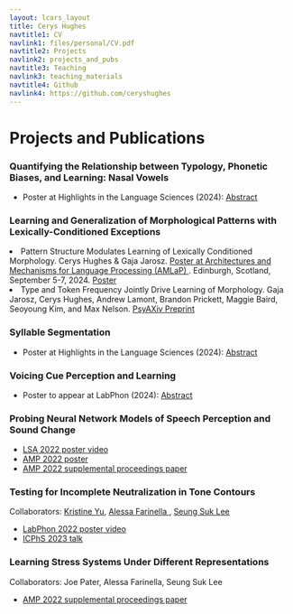 ```yaml
---
layout: lcars_layout
title: Cerys Hughes
navtitle1: CV
navlink1: files/personal/CV.pdf
navtitle2: Projects
navlink2: projects_and_pubs
navtitle3: Teaching
navlink3: teaching_materials
navtitle4: Github
navlink4: https://github.com/ceryshughes
---
```

<h1>Projects and Publications</h1>


<section>
<h3> Quantifying the Relationship between Typology, Phonetic Biases, and Learning: Nasal Vowels </h3>
<ul class="lcars-list">
<li> Poster at Highlights in the Language Sciences (2024): <a href="/files/personal/phonetic_bias/modeling_nasal_vowel_inv_hils.pdf"> Abstract </a> </li>
</ul>
</section>

<div class="lcars-bar">
</div>

<section>
<h3> Learning and Generalization of Morphological Patterns with Lexically-Conditioned Exceptions </h3>
        <li> Pattern Structure Modulates Learning of Lexically Conditioned Morphology. Cerys Hughes & Gaja Jarosz. <a href = "https://virtual.oxfordabstracts.com/event/31397/submission/170">Poster at Architectures and Mechanisms for Language Processing (AMLaP) </a>. Edinburgh, Scotland, September 5-7, 2024. <a href = "files/personal/Morphological_structure_modulates_regularization_AMLAP24_ (1).pdf" > Poster </a> </li>
        <li> Type and Token Frequency Jointly Drive Learning of Morphology. Gaja Jarosz, Cerys Hughes, Andrew Lamont, Brandon Prickett, Maggie Baird, Seoyoung Kim, and Max Nelson. <a href = "https://osf.io/preprints/psyarxiv/mbp24"> PsyAXiv Preprint </a> </li>
</section>

<div class="lcars-bar">
</div>

<section>
<h3> Syllable Segmentation </h3>
<ul class="lcars-list">
<li> Poster at Highlights in the Language Sciences (2024): <a href="/files/personal/syllable/hils_syll_seg.pdf"> Abstract </a> </li></ul>
</section>


<div class="lcars-bar">
</div>



<h3> Voicing Cue Perception and Learning </h3>
<ul class="lcars-list">
<li> Poster to appear at LabPhon (2024): <a href="/files/personal/cnn_perception/voicing_cues.pdf"> Abstract </a> </li>
</ul>

<div class="lcars-bar">
</div>



<h3>Probing Neural Network Models of Speech Perception and Sound Change</h3>
<ul class="lcars-list">
<li> <a href="/files/personal/cnn_perception/hughes_virtual_poster_Probing_a_Neural_Network_Model_of_Sound_Change_for_Perceptual_Integration.mp4"> LSA 2022 poster video </a> </li>
<li> <a href="/files/personal/cnn_perception/01_08_2023_9_00am_hughes_virtualposter_Probing_a_neural_network_model_of_sound_change_for_perceptual_integration.pdf"> AMP 2022 poster </a> </li>
<li> <a href = "https://journals.linguisticsociety.org/proceedings/index.php/amphonology/article/view/5454"> AMP 2022 supplemental proceedings paper </a> </li>
        </ul>


<div class="lcars-bar">
</div>


<h3>Testing for Incomplete Neutralization in Tone Contours</h3>
<p>Collaborators: 
<a href="krisyu.org">Kristine Yu</a>,
<a href="https://sites.google.com/view/alessafarinella/">Alessa Farinella </a>, 
<a href="https://people.umass.edu/seungsuklee/">Seung Suk Lee </a> </p>
<ul class="lcars-list">
<li> <a href ="/files/personal/luganda/phonetic_implementation_high_tone_spans_luganda_2.mp4" >LabPhon 2022 poster video </a> </li>
<li> <a href = "/files/personal/luganda/ICPhS Phonetic implementation of phonologically different high tone plateaus in Luganda.pptx"> ICPhS 2023 talk </a> </li>
</ul>


<div class="lcars-bar">
</div>


<h3>Learning Stress Systems Under Different Representations</h3>
Collaborators: Joe Pater, Alessa Farinella, Seung Suk Lee
<ul class="lcars-list">
<li> <a href="https://journals.linguisticsociety.org/proceedings/index.php/amphonology/article/view/5441"> AMP 2022 supplemental proceedings paper </a></li>
</ul>   

   
